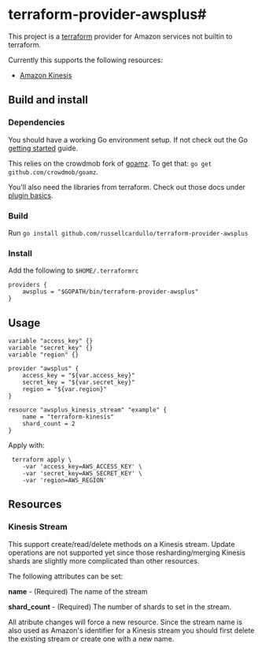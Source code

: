 # terraform-provider-awsplus#

This project is a [terraform](http://www.terraform.io/) provider for Amazon services not builtin to terraform.

Currently this supports the following resources:

- [Amazon Kinesis](http://aws.amazon.com/kinesis/)

## Build and install ##

### Dependencies ###

You should have a working Go environment setup.  If not check out the Go [getting started](http://golang.org/doc/install) guide.

This relies on the crowdmob fork of [goamz](https://github.com/crowdmob/goamz). To get that: `go get github.com/crowdmob/goamz`.

You'll also need the libraries from terraform.  Check out those docs under [plugin basics](http://www.terraform.io/docs/plugins/basics.html).

### Build ###

Run `go install github.com/russellcardullo/terraform-provider-awsplus`

### Install ###

Add the following to `$HOME/.terraformrc`

```
providers {
    awsplus = "$GOPATH/bin/terraform-provider-awsplus"
}
```

## Usage ##

```
variable "access_key" {}
variable "secret_key" {}
variable "region" {}

provider "awsplus" {
    access_key = "${var.access_key}"
    secret_key = "${var.secret_key}"
    region = "${var.region}"
}

resource "awsplus_kinesis_stream" "example" {
    name = "terraform-kinesis"
    shard_count = 2
}
```

Apply with:
```
 terraform apply \
    -var 'access_key=AWS_ACCESS_KEY' \
    -var 'secret_key=AWS_SECRET_KEY' \
    -var 'region=AWS_REGION'
```

## Resources ##

### Kinesis Stream ###


This support create/read/delete methods on a Kinesis stream.  Update operations are not supported yet since those
resharding/merging Kinesis shards are slightly more complicated than other resources.

The following attributes can be set:

**name** - (Required) The name of the stream

**shard_count** - (Required) The number of shards to set in the stream.

All atribute changes will force a new resource.  Since the stream name is also used as Amazon's identifier
for a Kinesis stream you should first delete the existing stream or create one with a new name.
